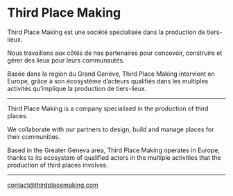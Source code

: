 # Third Place Making

Third Place Making est une société spécialisée dans la production de tiers-lieux. 

Nous travaillons aux côtés de nos partenaires pour concevoir, construire et gérer des lieux pour leurs communautés. 

Basée dans la région du Grand Genève, Third Place Making intervient en Europe, grâce à son écosystème d’acteurs qualifiés dans les multiples activités qu’implique la production de tiers-lieux.

---

Third Place Making is a company specialised in the production of third places. 

We collaborate with our partners to design, build and manage places for their communities. 

Based in the Greater Geneva area, Third Place Making operates in Europe, thanks to its ecosystem of qualified actors in the multiple activities that the production of third places involves.

---

contact@thirdplacemaking.com
